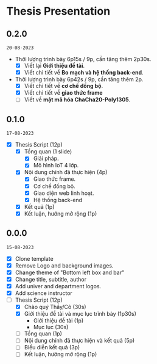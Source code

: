 # Thesis Presentation

## 0.2.0
`20-08-2023`

- Thời lượng trình bày 6p15s / 9p, cần tăng thêm 2p30s.
	- [x] Viết lại **Giới thiệu đề tài**.
	- [x] Viết chi tiết về **Bo mạch và hệ thống back-end**.
- Thời lượng trình bày 6p42s / 9p, cần tăng thêm 2p.
	- [x] Viết chi tiết về **cơ chế đồng bộ**.
	- [x] Viết chi tiết về **giao thức frame**
	- [ ] Viết về **mật mã hóa ChaCha20-Poly1305**.

## 0.1.0
`17-08-2023`

- [x] Thesis Script (12p)
	- [x] Tổng quan (1 slide)
		- [x] Giải pháp.
		- [x] Mô hình IoT 4 lớp.
	- [x] Nội dung chính đã thực hiện (4p)
		- [x] Giao thức frame.
		- [x] Cơ chế đồng bộ.
		- [x] Giao diện web linh hoạt.
		- [x] Hệ thống back-end
	- [x] Kết quả (1p)
	- [x] Kết luận, hướng mở rộng (1p)

## 0.0.0
`15-08-2023`

- [x] Clone template
- [x] Remove Logo and background images.
- [x] Change theme of "Bottom left box and bar"
- [x] Change title, subtitle, author
- [x] Add univer and department logos.
- [x] Add science instructor
- [ ] Thesis Script (12p)
	- [x] Chào quý Thầy/Cô (30s)
	- [x] Giới thiệu đề tài và mục lục trình bày (1p30s)
		- Giới thiệu đề tài (1p)
		- Mục lục (30s)
	- [ ] Tổng quan (1p)
	- [ ] Nội dung chính đã thực hiện và kết quả (5p)
	- [ ] Biểu diễn kết quả (3p)
	- [ ] Kết luận, hướng mở rộng (1p)
